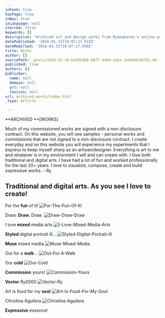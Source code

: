 ```yaml
---
inFeed: true
hasPage: true
inNav: true
inLanguage: null
starred: false
keywords: []
description: "Archived art and design works from Ryanwbaran's online portfolio | Abundant creativity | GoToProDesign"
datePublished: '2016-01-31T19:07:27.015Z'
dateModified: '2016-01-31T19:07:17.950Z'
title: Works
author: []
sourcePath: _posts/2016-01-30-bc035db8-b077-4404-ae5e-3e8489c64781.md
published: true
authors: []
publisher:
  name: null
  domain: null
  url: null
  favicon: null
url: archived-works/index.html
_type: Article

---
```

**ARCHIVED **\[WORKS\]

Much of my commissioned works are signed with a non-disclosure contract. On this website, you will see samples - personal works and commissions that are not signed to a non-disclosure contract. I create everyday and on this website you will experience my experiments that I express to keep myself sharp as an artisan/designer. Everything is art to me and whatever is in my environment I will and can create with. I love both traditional and digital arts. I have had a lot of fun and worked professionally for the last 20+ years. I love to visualize, compose, create and build expressive works. - Ry

## Traditional and digital arts. As you see I love to create!

For the **fun** of it!
![For-The-Fun-Of-It!](https://the-grid-user-content.s3-us-west-2.amazonaws.com/a8be3e23-c361-43a6-8122-76f21281ce68.jpg)

Draw. **Draw.** Draw.
![Draw-Draw-Draw](https://the-grid-user-content.s3-us-west-2.amazonaws.com/49891517-98cc-4c6c-a6c7-f41f65460f0d.jpg)

I love **mixed** media arts
![I-Love-Mixed-Media-Arts](https://s3-us-west-2.amazonaws.com/the-grid-img/p/e19292d419ea90f5a58dca7a326f35decba5cbea.jpg)

**Styled** digital portrait ill...
![Styled-Digital-Portrait-Ill](https://s3-us-west-2.amazonaws.com/the-grid-img/p/5204e3ecf630393ae8ed0fd0e02d1889f989aa41.jpg)

**Muse** mixed media
![Muse-Mixed-Media](https://s3-us-west-2.amazonaws.com/the-grid-img/p/b92334c0334ee4013c2545f5e55070dcbe1135d4.jpg)

Out for a **walk**...
![Out-For-A-Walk](https://s3-us-west-2.amazonaws.com/the-grid-img/p/cce86d31ab5231117ea39d68264fbd5e113ac890.jpg)

Our **cold**
![Our-Cold](https://the-grid-user-content.s3-us-west-2.amazonaws.com/03dde9db-5286-49e6-aedb-e8e172244461.jpg)

**Commission** yours!
![Commission-Yours](https://the-grid-user-content.s3-us-west-2.amazonaws.com/d02a962e-bdf9-4441-943c-300dd73b1fbf.jpg)

**Vector** Ry2000
![Vector-Ry](https://the-grid-user-content.s3-us-west-2.amazonaws.com/bf276cc8-ab32-4f3a-9491-a7d4d2e97f73.jpg)

Art is food for my **soul**
![Art-Is-Food-For-My-Soul](https://the-grid-user-content.s3-us-west-2.amazonaws.com/0dfaff14-12eb-4e06-832e-e31646181125.jpg)

Christina Aguilera
![Christina-Aguilera](https://the-grid-user-content.s3-us-west-2.amazonaws.com/16cecfc6-a860-4623-9c9c-01bfbfdf46c0.jpg)

**Expressive** essence!